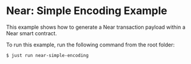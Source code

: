 # Near: Simple Encoding Example

This example shows how to generate a Near transaction payload within a Near smart contract.

To run this example, run the following command from the root folder:

```bash
$ just run near-simple-encoding
```



